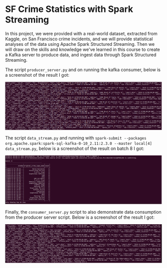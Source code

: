 

# SF Crime Statistics with Spark Streaming 

In this project, we were provided with a real-world dataset, extracted from Kaggle, on San Francisco crime incidents, and we will provide statistical analyses of the data using Apache Spark Structured Streaming. Then we will draw on the skills and knowledge we've learned in this course to create a Kafka server to produce data, and ingest data through Spark Structured Streaming.

The script `producer_server.py` and on running the kafka consumer, below is a screenshot of the result I got:

<img src="screenshots/kafka_consumer.png"/>

The script `data_stream.py` and running with `spark-submit --packages org.apache.spark:spark-sql-kafka-0-10_2.11:2.3.0 --master local[4] data_stream.py`, below is a screenshot of the result on batch 8 I got:

<img src="screenshots/spark.png"/>


Finally, the `consumer_server.py` script to also demonstrate data consumption from the producer server script. Below is a screenshot of the result I got:

<img src="screenshots/consumer_server.png"/>


